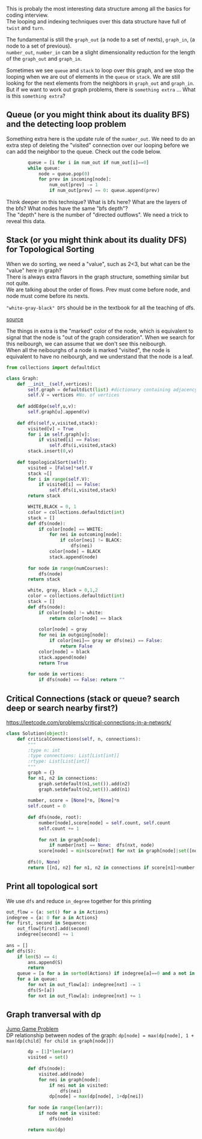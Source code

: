This is probaly the most interesting data structure among all the basics for coding interview.    
The looping and indexing techniques over this data structure have full of `twist` and `turn`.     

The fundamental is still the `graph_out` (a node to a set of nexts), `graph_in`, (a node to a set of previous).    
`number_out`, `number_in` can be a slight dimensionality reduction for the length of the `graph_out` and `graph_in`.     

Sometimes we see `queue` and `stack` to loop over this graph, and we stop the looping when we are out of elements in the `queue` or `stack`. We are still looking for the next elements from the neighbors in `graph_out` and `graph_in`. But if we want to work out graph problems, there is `something extra` ... What is this `something extra`?

## Queue (or you might think about its duality BFS) and the detecting loop problem

Something extra here is the update rule of the `number_out`. We need to do an extra step of deleting the "visited" connection over our looping before we can add the neighbor to the queue. Check out the code below. 

```python
        queue = [i for i in num_out if num_out[i]==0]
        while queue:
            node = queue.pop(0)
            for prev in incoming[node]:
                num_out[prev] -= 1
                if num_out[prev] == 0: queue.append(prev)
```

Think deeper on this technique? What is bfs here? What are the layers of the bfs? What nodes have the same "bfs depth"?   
The "depth" here is the number of "directed outflows". We need a trick to reveal this data.

## Stack (or you might think about its duality DFS) for Topological Sorting

When we do sorting, we need a "value", such as 2<3, but what can be the "value" here in graph?     
There is always extra flavors in the graph structure, something similar but not quite.    
We are talking about the order of flows. Prev must come before node, and node must come before its nexts.

`"white-gray-black" DFS` should be in the textbook for all the teaching of dfs. 

[source](https://www.geeksforgeeks.org/python-program-for-topological-sorting/)

The things in extra is the "marked" color of the node, which is equivalent to signal that the node is "out of the graph consideration". When we search for this neibourgh, we can assume that we don't see this neibourgh.   
When all the neibourghs of a node is marked "visited", the node is equivalent to have no neibourgh, and we understand that the node is a leaf.

```python 
from collections import defaultdict 

class Graph: 
    def __init__(self,vertices): 
        self.graph = defaultdict(list) #dictionary containing adjacency List 
        self.V = vertices #No. of vertices 
  
    def addEdge(self,u,v): 
        self.graph[u].append(v) 
  
    def dfs(self,v,visited,stack): 
        visited[v] = True
        for i in self.graph[v]: 
            if visited[i] == False: 
                self.dfs(i,visited,stack) 
        stack.insert(0,v) 
  
    def topologicalSort(self): 
        visited = [False]*self.V 
        stack =[] 
        for i in range(self.V): 
            if visited[i] == False:  
                self.dfs(i,visited,stack) 
        return stack
```

```python
        WHITE,BLACK = 0, 1
        color = collections.defaultdict(int)
        stack = []
        def dfs(node):
            if color[node] == WHITE:
                for nei in outcoming[node]:
                    if color[nei] != BLACK:
                        dfs(nei)
                color[node] = BLACK
                stack.append(node)
        
        for node in range(numCourses):
            dfs(node)
        return stack
```
```python
        white, gray, black = 0,1,2
        color = collections.defaultdict(int)
        stack = []
        def dfs(node):
            if color[node] != white:
                return color[node] == black
            
            color[node] = gray
            for nei in outgoing[node]:
                if color[nei]== gray or dfs(nei) == False:
                    return False
            color[node] = black
            stack.append(node)
            return True
        
        for node in vertices:
            if dfs(node) == False: return ""
```

## Critical Connections (stack or queue? search deep or search nearby first?) 

https://leetcode.com/problems/critical-connections-in-a-network/

```python
class Solution(object):
    def criticalConnections(self, n, connections):
        """
        :type n: int
        :type connections: List[List[int]]
        :rtype: List[List[int]]
        """
        graph = {}
        for n1, n2 in connections:
            graph.setdefault(n1,set()).add(n2)
            graph.setdefault(n2,set()).add(n1)    
            
        number, score = [None]*n, [None]*n
        self.count = 0
        
        def dfs(node, root):
            number[node],score[node] = self.count, self.count
            self.count += 1
            
            for nxt in graph[node]:
                if number[nxt] == None:  dfs(nxt, node)
            score[node] = min(score[nxt] for nxt in graph[node]|set([node]) if nxt!=root)
           
        dfs(0, None)
        return [[n1, n2] for n1, n2 in connections if score[n1]>number[n2] or score[n2]>number[n1]]
```

## Print all topological sort

We use `dfs` and reduce `in_degree` together for this printing
```python
out_flow = {a: set() for a in Actions}
indegree = {a: 0 for a in Actions}
for first, second in Sequence:
    out_flow[first].add(second)
    indegree[second] += 1
    
ans = []
def dfs(S):
    if len(S) == 4:
        ans.append(S)
        return
    queue = [a for a in sorted(Actions) if indegree[a]==0 and a not in S]
    for a in queue:
        for nxt in out_flow[a]: indegree[nxt] -= 1
        dfs(S+[a])
        for nxt in out_flow[a]: indegree[nxt] += 1
```

## Graph tranversal with dp 

[Jump Game Problem](https://leetcode.com/problems/jump-game-v/)     
DP relationship between nodes of the graph: `dp[node] = max(dp[node], 1 + max(dp[child] for child in graph[node]))`

```python
        dp = [1]*len(arr)
        visited = set()
        
        def dfs(node):
            visited.add(node)
            for nei in graph[node]:
                if nei not in visited:
                    dfs(nei)
                dp[node] = max(dp[node], 1+dp[nei])
        
        for node in range(len(arr)):  
            if node not in visited:  
                dfs(node)  

        return max(dp)  
```
